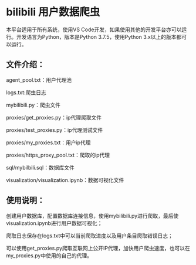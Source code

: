 # bilibili 用户数据爬虫

本平台适用于所有系统，使用VS Code开发，如果使用其他的开发平台亦可以运行。开发语言为Python，版本是Python 3.7.5，使用Python 3.x以上的版本都可以运行。

## 文件介绍：
agent_pool.txt：用户代理池

logs.txt:爬虫日志

mybilibili.py：爬虫文件

proxies/get_proxies.py：ip代理爬取文件

proxies/test_proxies.py：ip代理测试文件

proxies/my_proxies.txt：用户ip代理

proxies/https_proxy_pool.txt：爬取的ip代理

sql/mybilbili.sql：数据库文件

visualization/visualization.ipynb：数据可视化文件

## 使用说明：
创建用户数据库，配置数据库连接信息，使用mybilibili.py进行爬取，最后使visualization.ipynb进行用户数据可视化；

爬取日志保存在logs.txt中可以当前爬取进度以及用户条目爬取错误日志；

可以使用get_proxies.py爬取互联网上公开IP代理，加快用户爬虫速度，也可以在my_proxies.py中使用的自己的代理。
